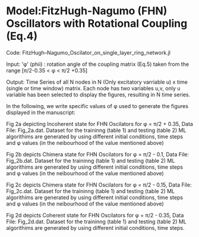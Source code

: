 # Model:FitzHugh-Nagumo (FHN) Oscillators with Rotational Coupling (Eq.4)

Code: FitzHugh–Nagumo_Oscilator_on_single_layer_ring_network.jl

Input:   'φ' (phii)  : rotation angle of the coupling matrix (Eq.5) taken from the range [π/2-0.35 < φ < π/2 +0.35]

Output: Time Series of all N nodes in N (Only excitatory varriable u) x time (single or time window) matrix. Each node has two variables u,v, only u variable has been selected to display the figures, resulting in N time series.

In the following, we write specific values of φ used to generate the figures displayed in the manuscript:

Fig 2a depicting Incoherent state for FHN Oscilators for φ = π/2 + 0.35, Data File: Fig_2a.dat. Dataset for the traininng (table 1) and testing (table 2) ML algorithims are generated by using different initial conditions, time steps and φ values (in the neibourhood of the value mentioned above)

Fig 2b depicts Chimera state for FHN Oscilators for φ = π/2 - 0.1, Data File: Fig_2b.dat. Dataset for the traininng (table 1) and testing (table 2) ML algorithims are generated by using different initial conditions, time steps and φ values (in the neibourhood of the value mentioned above)

Fig 2c depicts Chimera state for FHN Oscilators for φ = π/2 - 0.15, Data File: Fig_2c.dat. Dataset for the traininng (table 1) and testing (table 2) ML algorithims are generated by using different initial conditions, time steps and φ values (in the neibourhood of the value mentioned above)

Fig 2d depicts Coherent state for FHN Oscilators for φ = π/2 - 0.35, Data File: Fig_2d.dat. Dataset for the traininng (table 1) and testing (table 2) ML algorithims are generated by using different initial conditions, time steps.

